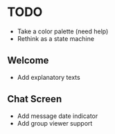 # TODO

- Take a color palette (need help)
- Rethink as a state machine

## Welcome

- Add explanatory texts

## Chat Screen

- Add message date indicator
- Add group viewer support
